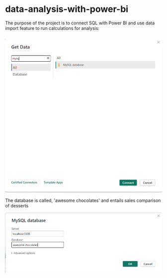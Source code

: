 # data-analysis-with-power-bi

The purpose of the project is to connect SQL with Power BI and use data import feature to run calculations for analysis:

```First, lets connect Power Bi with MySQL server;
```


![Query Output](https://github.com/junaidnaeem-carleton/data-analysis-with-power-bi/blob/main/p1.png?raw=true)



The database is called, 'awesome chocolates' and entails sales comparison of desserts



![Query Output](https://github.com/junaidnaeem-carleton/data-analysis-with-power-bi/blob/main/p2.png?raw=true)

